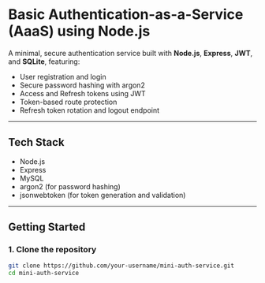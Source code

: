 # Basic Authentication-as-a-Service (AaaS) using Node.js

A minimal, secure authentication service built with **Node.js**, **Express**, **JWT**, and **SQLite**, featuring:

- User registration and login
- Secure password hashing with argon2
- Access and Refresh tokens using JWT
- Token-based route protection
- Refresh token rotation and logout endpoint

---

## Tech Stack

- Node.js
- Express
- MySQL 
- argon2 (for password hashing)
- jsonwebtoken (for token generation and validation)

---

## Getting Started

### 1. Clone the repository

```bash
git clone https://github.com/your-username/mini-auth-service.git
cd mini-auth-service

